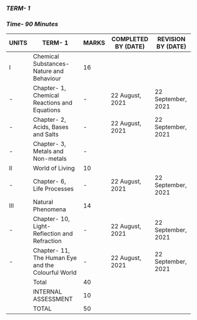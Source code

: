 ### ***TERM- 1***

### ***Time- 90 Minutes***

|UNITS|TERM- 1|MARKS|COMPLETED BY (DATE)|REVISION BY (DATE)|
|-----|-------|-----|-------------------|------------------|
|I|Chemical Substances-Nature and Behaviour|16||
|-|Chapter- 1, Chemical Reactions and Equations|-|22 August, 2021|22 September, 2021|
|-|Chapter- 2, Acids, Bases and Salts|-|22 August, 2021|22 September, 2021|
|-|Chapter- 3, Metals and Non-metals|-||
|II|World of Living|10||
|-|Chapter- 6, Life Processes|-|22 August, 2021|22 September, 2021|
|III|Natural Phenomena|14||
|-|Chapter- 10, Light- Reflection and Refraction|-|22 August, 2021|22 September, 2021|
|-|Chapter- 11, The Human Eye and the Colourful World|-|22 August, 2021|22 September, 2021|
||Total|40||
||INTERNAL ASSESSMENT|10||
||TOTAL|50||
